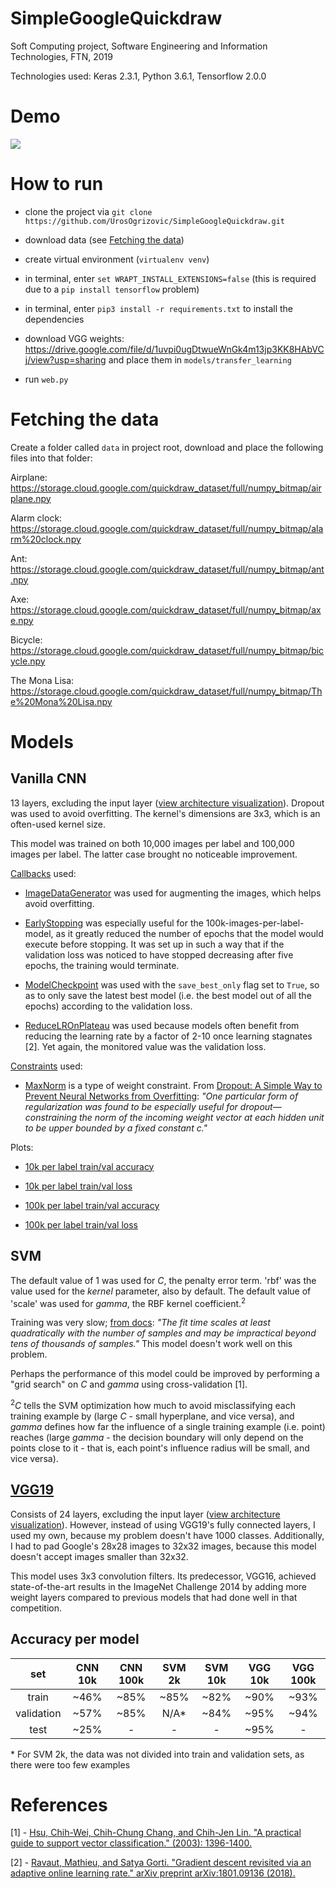 # SimpleGoogleQuickdraw
Soft Computing project, Software Engineering and Information Technologies, FTN, 2019

Technologies used: Keras 2.3.1, Python 3.6.1, Tensorflow 2.0.0

# Demo

<a href="https://media.giphy.com/media/Ri2xsHaPlKv2sbv4pz/giphy.gif"><img src="https://media.giphy.com/media/Ri2xsHaPlKv2sbv4pz/giphy.gif"/></a>

# How to run

- clone the project via `git clone https://github.com/UrosOgrizovic/SimpleGoogleQuickdraw.git`

- download data (see [Fetching the data](#fetching-the-data))

- create virtual environment (`virtualenv venv`)

- in terminal, enter `set WRAPT_INSTALL_EXTENSIONS=false` (this is required due to a `pip install tensorflow` problem)

- in terminal, enter `pip3 install -r requirements.txt` to install the dependencies

- download VGG weights: https://drive.google.com/file/d/1uvpi0ugDtwueWnGk4m13jp3KK8HAbVCj/view?usp=sharing and place them in `models/transfer_learning`

- run `web.py`

# Fetching the data

Create a folder called `data` in project root, download and place the following files into that folder:

Airplane: https://storage.cloud.google.com/quickdraw_dataset/full/numpy_bitmap/airplane.npy

Alarm clock: https://storage.cloud.google.com/quickdraw_dataset/full/numpy_bitmap/alarm%20clock.npy

Ant: https://storage.cloud.google.com/quickdraw_dataset/full/numpy_bitmap/ant.npy

Axe: https://storage.cloud.google.com/quickdraw_dataset/full/numpy_bitmap/axe.npy

Bicycle: https://storage.cloud.google.com/quickdraw_dataset/full/numpy_bitmap/bicycle.npy

The Mona Lisa: https://storage.cloud.google.com/quickdraw_dataset/full/numpy_bitmap/The%20Mona%20Lisa.npy

# Models

## Vanilla CNN

13 layers, excluding the input layer ([view architecture visualization](https://github.com/UrosOgrizovic/SimpleGoogleQuickdraw/blob/master/models/vanilla_cnn/vanilla_cnn_model%20architecture.svg)). Dropout was used to avoid overfitting. The kernel's dimensions are 3x3, which is an often-used kernel size. 

This model was trained on both 10,000 images per label and 100,000 images per label. The latter case brought no noticeable improvement. 

[Callbacks](https://keras.io/callbacks/) used:

- [ImageDataGenerator](https://github.com/keras-team/keras/blob/master/keras/preprocessing/image.py#L238) was used for augmenting the images, which helps avoid overfitting.

- [EarlyStopping](https://github.com/keras-team/keras/blob/master/keras/callbacks/callbacks.py#L733) was especially useful for the 100k-images-per-label-model, as it greatly reduced the number of epochs that the model would execute before stopping. It was set up in such a way that if the validation loss was noticed to have stopped decreasing after five epochs, the training would terminate.

- [ModelCheckpoint](https://github.com/keras-team/keras/blob/master/keras/callbacks/callbacks.py#L633) was used with the `save_best_only` flag set to `True`, so as to only save the latest best model (i.e. the best model out of all the epochs) according to the validation loss.

- [ReduceLROnPlateau](https://github.com/keras-team/keras/blob/master/keras/callbacks/callbacks.py#L946) was used because models often benefit from reducing the learning rate by a factor of 2-10 once learning stagnates [2]. Yet again, the monitored value was the validation loss.

[Constraints](https://keras.io/constraints/) used:

- [MaxNorm](https://github.com/keras-team/keras/blob/master/keras/constraints.py#L22) is a type of weight constraint. From [Dropout: A Simple Way to Prevent Neural Networks from
Overfitting](http://www.cs.toronto.edu/~rsalakhu/papers/srivastava14a.pdf): *"One particular form of regularization was found to be especially useful for dropout—constraining the norm of the incoming weight vector at each hidden unit to be upper bounded by a fixed constant c."* 

Plots:

- [10k per label train/val accuracy](https://github.com/UrosOgrizovic/SimpleGoogleQuickdraw/blob/master/models/vanilla_cnn/vanilla_cnn_10k_train_val_acc.png)

- [10k per label train/val loss](https://github.com/UrosOgrizovic/SimpleGoogleQuickdraw/blob/master/models/vanilla_cnn/vanilla_cnn_10k_train_val_loss.png)

- [100k per label train/val accuracy](https://github.com/UrosOgrizovic/SimpleGoogleQuickdraw/blob/master/models/vanilla_cnn/vanilla_cnn_100k_train_val_acc.png)

- [100k per label train/val loss](https://github.com/UrosOgrizovic/SimpleGoogleQuickdraw/blob/master/models/vanilla_cnn/vanilla_cnn_100k_train_val_loss.png)

## SVM 

The default value of 1 was used for *C*, the penalty error term. 'rbf' was the value used for the *kernel* parameter, also by default. The default value of 'scale' was used for *gamma*, the RBF kernel coefficient.<sup>2</sup>

Training was very slow; [from docs](https://scikit-learn.org/stable/modules/generated/sklearn.svm.SVC.html): *"The fit time scales at least quadratically with the number of samples and may be impractical beyond tens of thousands of samples."* This model doesn't work well on this problem.

Perhaps the performance of this model could be improved by performing a "grid search" on *C* and *gamma* using cross-validation [1].

<sup>2</sup>*C* tells the SVM optimization how much to avoid misclassifying each training example by (large *C* - small hyperplane, and vice versa), and *gamma* defines how far the influence of a single training example (i.e. point) reaches (large *gamma* - the decision boundary will only depend on the points close to it - that is, each point's influence radius will be small, and vice versa).

## [VGG19](https://github.com/keras-team/keras-applications/blob/master/keras_applications/vgg19.py)

Consists of 24 layers, excluding the input layer ([view architecture visualization](https://github.com/UrosOgrizovic/SimpleGoogleQuickdraw/blob/master/models/transfer_learning/VGG19%20architecture.svg)). However, instead of using VGG19's fully connected layers, I used my own, because my problem doesn't have 1000 classes. Additionally, I had to pad Google's 28x28 images to 32x32 images, because this model doesn't accept images smaller than 32x32. 

This model uses 3x3 convolution filters. Its predecessor, VGG16, achieved state-of-the-art results in the ImageNet Challenge 2014 by adding more weight layers compared to previous models that had done well in that competition.

## Accuracy per model

set | CNN 10k  | CNN 100k | SVM 2k | SVM 10k | VGG 10k | VGG 100k |
:---: | :--------: | :--------: | :------: | :-------: | :-------: | :--------: |
train | ~46%  | ~85%  | ~85%  | ~82%  | ~90% | ~93% |
validation | ~57%  | ~85%  | N/A*  | ~84%  | ~95% | ~94% |
test | ~25% | - | - | - | ~95% | - |

\* For SVM 2k, the data was not divided into train and validation sets, as there were too few examples

# References
[1] - [Hsu, Chih-Wei, Chih-Chung Chang, and Chih-Jen Lin. "A practical guide to support vector classification." (2003): 1396-1400.](https://www.csie.ntu.edu.tw/~cjlin/papers/guide/guide.pdf)

[2] - [Ravaut, Mathieu, and Satya Gorti. "Gradient descent revisited via an adaptive online learning rate." arXiv preprint arXiv:1801.09136 (2018).](https://arxiv.org/pdf/1801.09136.pdf)
